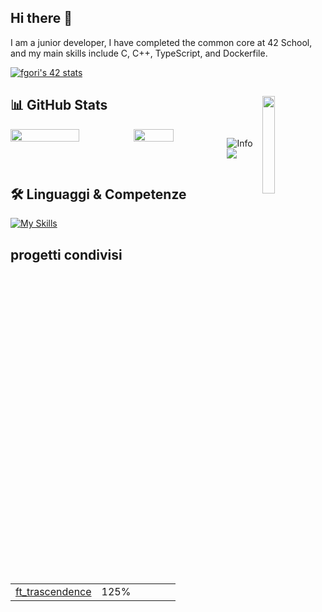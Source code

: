 ## Hi there 👋
I am a junior developer,
I have completed the common core at 42 School, and my main skills include C, C++, TypeScript, and Dockerfile.

[![fgori's 42 stats](https://badge.mediaplus.ma/greenbinary/fgori?1337Badge=off&UM6P=off)](https://github.com/oakoudad/badge42)

## 📊 GitHub Stats <img align="right" width="20%" src="https://komarev.com/ghpvc/?username=fgori42&label=PROFILE+VIEWS">
<div style="display: flex; justify-content: center;">
  <img width="56%" src="https://github-readme-stats.vercel.app/api?username=fgori42&theme=transparent&show_icons=true">
  <img width="42.5%" src="https://github-readme-stats.vercel.app/api/top-langs/?username=fgori42&theme=transparent&layout=compact">

  ![Info](https://github-profile-summary-cards.vercel.app/api/cards/profile-details?username=fgori42&theme=transparent)
  ![](https://github-profile-summary-cards.vercel.app/api/cards/productive-time?username=fgori42&theme=transparent)
</div>

## 🛠️ Linguaggi & Competenze

[![My Skills](https://skillicons.dev/icons?i=c,cpp,cs,git,github,linux,ts,docker,blender)](https://skillicons.dev)

## progetti condivisi

<table>
 <tr>
    <td align="center"><a href="https://github.com/stescaro99/ft_trascendence">ft_trascendence</a></td>
    <td align="center">125%</td>
    <td align="center"></td>
    <td align="center"></td>
    <td align="center"></td>
    <td align="center"></td>
  </tr>
</table>
